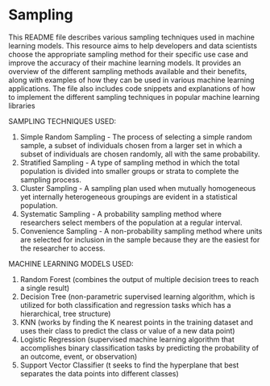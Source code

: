 # Sampling
This README file describes various sampling techniques used in machine learning models. This resource aims to help developers and data scientists choose the appropriate sampling method for their specific use case and improve the accuracy of their machine learning models. It provides an overview of the different sampling methods available and their benefits, along with examples of how they can be used in various machine learning applications. The file also includes code snippets and explanations of how to implement the different sampling techniques in popular machine learning libraries


SAMPLING TECHNIQUES USED:
1. Simple Random Sampling - The process of selecting a simple random sample, a subset of individuals chosen from a larger set in which a subset of individuals are chosen randomly, all with the same probability.
2. Stratified Sampling - A type of sampling method in which the total population is divided into smaller groups or strata to complete the sampling process.
3. Cluster Sampling - A sampling plan used when mutually homogeneous yet internally heterogeneous groupings are evident in a statistical population.
4. Systematic Sampling - A probability sampling method where researchers select members of the population at a regular interval.
5. Convenience Sampling - A non-probability sampling method where units are selected for inclusion in the sample because they are the easiest for the researcher to access.


MACHINE LEARNING MODELS USED:
1. Random Forest (combines the output of multiple decision trees to reach a single result)
2. Decision Tree (non-parametric supervised learning algorithm, which is utilized for both classification and regression tasks which has a hierarchical, tree structure)
3. KNN (works by finding the K nearest points in the training dataset and uses their class to predict the class or value of a new data point)
4. Logistic Regression (supervised machine learning algorithm that accomplishes binary classification tasks by predicting the probability of an outcome, event, or observation)
5. Support Vector Classifier (t seeks to find the hyperplane that best separates the data points into different classes)
